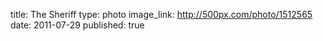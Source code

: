 title: The Sheriff
type: photo
image_link: http://500px.com/photo/1512565
date: 2011-07-29
published: true


